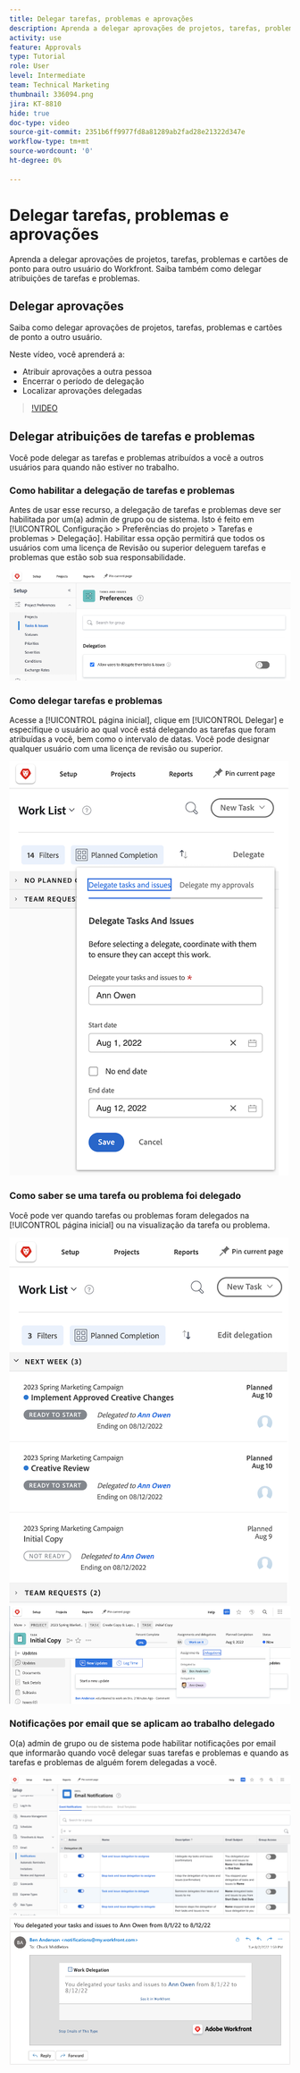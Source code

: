```yaml
---
title: Delegar tarefas, problemas e aprovações
description: Aprenda a delegar aprovações de projetos, tarefas, problemas e cartões de ponto para outro usuário do Workfront. Saiba também como delegar atribuições de tarefas e problemas.
activity: use
feature: Approvals
type: Tutorial
role: User
level: Intermediate
team: Technical Marketing
thumbnail: 336094.png
jira: KT-8810
hide: true
doc-type: video
source-git-commit: 2351b6ff9977fd8a81289ab2fad28e21322d347e
workflow-type: tm+mt
source-wordcount: '0'
ht-degree: 0%

---
```


# Delegar tarefas, problemas e aprovações

Aprenda a delegar aprovações de projetos, tarefas, problemas e cartões de ponto para outro usuário do Workfront. Saiba também como delegar atribuições de tarefas e problemas.

## Delegar aprovações

Saiba como delegar aprovações de projetos, tarefas, problemas e cartões de ponto a outro usuário.

Neste vídeo, você aprenderá a:

* Atribuir aprovações a outra pessoa
* Encerrar o período de delegação
* Localizar aprovações delegadas

>[!VIDEO](https://video.tv.adobe.com/v/336094/?quality=12&learn=on)

<!---
learn more URLS
Delegate approval request
--->

## Delegar atribuições de tarefas e problemas

Você pode delegar as tarefas e problemas atribuídos a você a outros usuários para quando não estiver no trabalho.

### Como habilitar a delegação de tarefas e problemas

Antes de usar esse recurso, a delegação de tarefas e problemas deve ser habilitada por um(a) admin de grupo ou de sistema. Isto é feito em [!UICONTROL Configuração > Preferências do projeto > Tarefas e problemas > Delegação]. Habilitar essa opção permitirá que todos os usuários com uma licença de Revisão ou superior deleguem tarefas e problemas que estão sob sua responsabilidade.

![Captura de tela mostrando a [!UICONTROL configuração] de preferências para delegação](assets/delegation-1.png)

### Como delegar tarefas e problemas

Acesse a [!UICONTROL página inicial], clique em [!UICONTROL Delegar] e especifique o usuário ao qual você está delegando as tarefas que foram atribuídas a você, bem como o intervalo de datas. Você pode designar qualquer usuário com uma licença de revisão ou superior.

![Captura de tela mostrando a guia de delegação na [!UICONTROL página inicial]](assets/delegation-2.png)

### Como saber se uma tarefa ou problema foi delegado

Você pode ver quando tarefas ou problemas foram delegados na [!UICONTROL página inicial] ou na visualização da tarefa ou problema.

![Captura de tela mostrando as tarefas delegadas na [!UICONTROL página inicial]](assets/delegation-4.png)
![Captura de tela mostrando as tarefas delegadas na visualização de tarefas](assets/delegation-3.png)

### Notificações por email que se aplicam ao trabalho delegado

O(a) admin de grupo ou de sistema pode habilitar notificações por email que informarão quando você delegar suas tarefas e problemas e quando as tarefas e problemas de alguém forem delegadas a você.

![Captura de tela mostrando as opções de [!UICONTROL configuração] de notificação por email para delegação](assets/delegation-5.png)
![Captura de tela mostrando um email de delegação de trabalho](assets/delegation-6.png)
